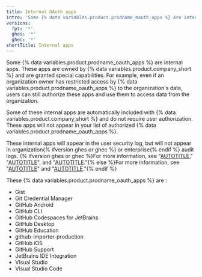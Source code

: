 ```yaml
---
title: Internal OAuth apps
intro: 'Some {% data variables.product.prodname_oauth_apps %} are internal apps, owned by {% data variables.product.company_short %}, that are granted special capabilities.'
versions:
  fpt: '*'
  ghes: '*'
  ghec: '*'
shortTitle: Internal apps
---
```


Some {% data variables.product.prodname_oauth_apps %} are internal apps. These apps are owned by {% data variables.product.company_short %} and are granted special capabilities. For example, even if an organization owner has restricted access by {% data variables.product.prodname_oauth_apps %} to the organization's data, users can still authorize these apps and use them to access data from the organization.

Some of these internal apps are automatically included with {% data variables.product.company_short %} and do not require user authorization. These apps will not appear in your list of authorized {% data variables.product.prodname_oauth_apps %}.

These internal apps will appear in the user security log, but will not appear in organization{% ifversion ghes or ghec %} or enterprise{% endif %} audit logs. {% ifversion ghes or ghec %}For more information, see "[AUTOTITLE](/authentication/keeping-your-account-and-data-secure/reviewing-your-security-log)," "[AUTOTITLE](/organizations/keeping-your-organization-secure/managing-security-settings-for-your-organization/reviewing-the-audit-log-for-your-organization)", and "[AUTOTITLE](/admin/monitoring-activity-in-your-enterprise/reviewing-audit-logs-for-your-enterprise/about-the-audit-log-for-your-enterprise)."{% else %}For more information, see "[AUTOTITLE](/authentication/keeping-your-account-and-data-secure/reviewing-your-security-log)" and "[AUTOTITLE](/organizations/keeping-your-organization-secure/managing-security-settings-for-your-organization/reviewing-the-audit-log-for-your-organization)."{% endif %}

These {% data variables.product.prodname_oauth_apps %} are :

* Gist
* Git Credential Manager
* GitHub Android
* GitHub CLI
* GitHub Codespaces for JetBrains
* GitHub Desktop
* GitHub Education
* github-importer-production
* GitHub iOS
* GitHub Support
* JetBrains IDE Integration
* Visual Studio
* Visual Studio Code
